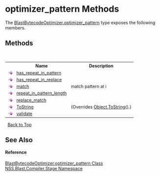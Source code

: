 # optimizer_pattern Methods
 

The <a href="d5ed229e-e370-7fa2-1e0f-de86cb71337b">BlastBytecodeOptimizer.optimizer_pattern</a> type exposes the following members.


## Methods
&nbsp;<table><tr><th></th><th>Name</th><th>Description</th></tr><tr><td>![Public method](media/pubmethod.gif "Public method")</td><td><a href="edacb79b-d546-7df7-1545-bf547c70bb0a">has_repeat_in_pattern</a></td><td /></tr><tr><td>![Public method](media/pubmethod.gif "Public method")</td><td><a href="2c2a1c2e-a57a-9e2e-5799-29b0ab1b2093">has_repeat_in_replace</a></td><td /></tr><tr><td>![Public method](media/pubmethod.gif "Public method")</td><td><a href="6f8797e2-6864-9065-d984-1a16dcc64f34">match</a></td><td>
match pattern at i</td></tr><tr><td>![Public method](media/pubmethod.gif "Public method")</td><td><a href="418cf5b5-ea15-31de-0411-60d3fd924a3e">repeat_in_pattern_length</a></td><td /></tr><tr><td>![Public method](media/pubmethod.gif "Public method")</td><td><a href="066440f7-00b5-4e58-bde2-fcd8f2e7bb90">replace_match</a></td><td /></tr><tr><td>![Public method](media/pubmethod.gif "Public method")</td><td><a href="539a8895-6586-3446-4b9e-655c0668c112">ToString</a></td><td> (Overrides <a href="https://docs.microsoft.com/dotnet/api/system.object.tostring#system-object-tostring" target="_blank" rel="noopener noreferrer">Object.ToString()</a>.)</td></tr><tr><td>![Public method](media/pubmethod.gif "Public method")</td><td><a href="0942c820-e069-0480-5d85-3db73a8f0516">validate</a></td><td /></tr></table>&nbsp;
<a href="#optimizer_pattern-methods">Back to Top</a>

## See Also


#### Reference
<a href="d5ed229e-e370-7fa2-1e0f-de86cb71337b">BlastBytecodeOptimizer.optimizer_pattern Class</a><br /><a href="f44e629d-16ad-ce78-c6d1-bb239589698b">NSS.Blast.Compiler.Stage Namespace</a><br />